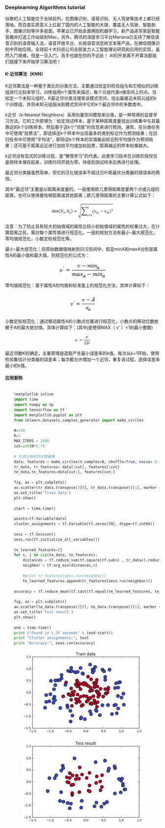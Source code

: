 ### Deeplearning Algorithms tutorial
谷歌的人工智能位于全球前列，在图像识别、语音识别、无人驾驶等技术上都已经落地。而百度实质意义上扛起了国内的人工智能的大旗，覆盖无人驾驶、智能助手、图像识别等许多层面。苹果业已开始全面拥抱机器学习，新产品进军家庭智能音箱并打造工作站级别Mac。另外，腾讯的深度学习平台Mariana已支持了微信语音识别的语音输入法、语音开放平台、长按语音消息转文本等产品，在微信图像识别中开始应用。全球前十大科技公司全部发力人工智能理论研究和应用的实现，虽然入门艰难，但是一旦入门，高手也就在你的不远处！
AI的开发离不开算法那我们就接下来开始学习算法吧！

#### K-近邻算法（KNN）

K近邻算法是一种基于类比的分类方法，主要通过给定的检验组与和它相似的训练组进行比较来学习。训练组用n个属性来描述，每个元组代表n维空间上的点。当给定一个未知元组时，K最近邻分类法搜索该模式空间，找出最接近未知元组的k个训练组，并将未知元组指派到模式空间中它的k个最近邻中的多数类中。

k近邻（k-Nearest Neighbors）采用向量空间模型来分类，是一种常用的监督学习方法。它的工作原理为：给定测试样本，基于某种距离度量找出训练集中与其最靠近的k个训练样本，然后基于这k个“邻居”的信息来进行预测。通常，在分类任务中可使用“投票法”，即选择这k个样本中出现最多的类别标记作为预测结果；在回归任务中可使用“平均法”，即将这k个样本的实值输出标记的平均值作为预测结果；还可基于距离远近进行加权平均或加权投票，距离越近的样本权重越大。

k近邻没有显式的训练过程，是“懒惰学习”的代表。此类学习技术在训练阶段仅仅是把样本保存起来，训练时间开销为零，待收到测试样本后再进行处理。

最近邻分类器虽然简单，但它的泛化错误率不超过贝叶斯最优分类器的错误率的两倍。


其中“最近邻”主要是以距离来度量的，一般使用欧几里得距离度量两个点或元组的距离，也可以使用曼哈顿距离或其他距离；欧几里得距离的主要计算公式如下：
<p align="center">
<img width="200" align="center" src="../../images/87.jpg" />
</p>

注意：为了防止具有较大初始值域的属性比较小初始值域的属性的权重过大，在计算距离之前，需对每个属性值进行规范化。一般的规划方法有最小-最大规范化，零均值规范化，小数定标规范化等。

最小-最大规范化：将原始数据值映射到[0,1]空间中，假定minA和maxA分别是属性A的最小值和最大值，则规范化的公式为：
<p align="center">
<img width="150" align="center" src="../../images/88.jpg" />
</p>
零均值规范化：基于属性A的均值和标准差上的规范化方法，具体计算如下：
<p align="center">
<img width="80" align="center" src="../../images/89.jpg" />
</p>

小数定标规范化：通过移动属性A的小数点位置进行规范化，小数点的移动位数依赖于A的最大绝对值。具体计算如下：(其中j是使得MAX（ v’ ）<1的最小整数)
<p align="center">
<img width="50" align="center" src="../../images/90.jpg" />
</p>

最近邻数K的确定，主要原理是选取产生最小误差率的k值。每次从k=1开始，使用检验集估计分类器的误差率；每次都允许增加一个近邻，重复该过程，选择误差率最小的k值。



#### 应用案例


```python
    
    %matplotlib inline
    import time
    import numpy as np
    import tensorflow as tf
    import matplotlib.pyplot as plt
    from sklearn.datasets.samples_generator import make_circles

    N=210
    K=2
    MAX_ITERS = 1000
    cut=int(N*0.7)

    # 生成训练和测试数据集
    data, features = make_circles(n_samples=N, shuffle=True, noise= 0.12, factor=0.4)
    tr_data, tr_features= data[:cut], features[:cut]
    te_data,te_features=data[cut:], features[cut:]

    fig, ax = plt.subplots()
    ax.scatter(tr_data.transpose()[0], tr_data.transpose()[1], marker = 'o', s = 100, c = tr_features, cmap=plt.cm.coolwarm )
    ax.set_title('Train data')
    plt.show()

    start = time.time()

    points=tf.Variable(data)
    cluster_assignments = tf.Variable(tf.zeros([N], dtype=tf.int64))

    sess = tf.Session()
    sess.run(tf.initialize_all_variables())

    te_learned_features=[]
    for i, j in zip(te_data, te_features):
        distances = tf.reduce_sum(tf.square(tf.sub(i , tr_data)),reduction_indices=1)
        neighbor = tf.arg_min(distances,0)

        #print tr_features[sess.run(neighbor)]
        te_learned_features.append(tr_features[sess.run(neighbor)])

    accuracy = tf.reduce_mean(tf.cast(tf.equal(te_learned_features, te_features), "float"))

    fig, ax = plt.subplots()
    ax.scatter(te_data.transpose()[0], te_data.transpose()[1], marker = 'o', s = 100, c = te_learned_features,       cmap=plt.cm.coolwarm )
    ax.set_title('Test result')
    plt.show()

    end = time.time()
    print ("Found in %.2f seconds" % (end-start))
    print "Cluster assignments:", test
    print "Accuracy:", sess.run(accuracy)
```

<p align="center">
<img width="400" align="center" src="../../images/147.jpg" />
</p>

<p align="center">
<img width="400" align="center" src="../../images/148.jpg" />
</p>


